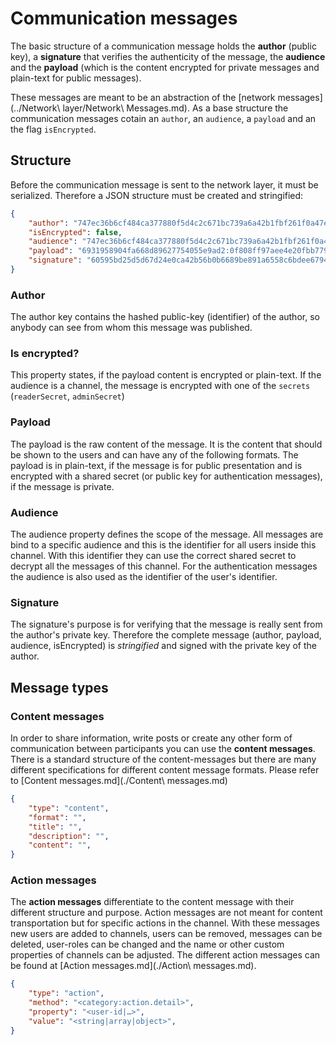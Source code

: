 # Communication messages

The basic structure of a communication message holds the **author** (public key), a **signature** that verifies the authenticity of the message, the **audience** and the **payload** (which is the content encrypted for private messages and plain-text for public messages).

These messages are meant to be an abstraction of the [network messages](../Network\ layer/Network\ Messages.md). As a base structure the communication messages cotain an `author`, an `audience`, a `payload` and an the flag `isEncrypted`.

## Structure

Before the communication message is sent to the network layer, it must be serialized. Therefore a JSON structure must be created and stringified:

```JSON
{
    "author": "747ec36b6cf484ca377880f5d4c2c671bc739a6a42b1fbf261f0a47eb2562272",
    "isEncrypted": false,
    "audience": "747ec36b6cf484ca377880f5d4c2c671bc739a6a42b1fbf261f0a47eb2562272",
    "payload": "6931958904fa668d89627754055e9ad2:0f808ff97aee4e20fbb7798ee0896682a6199f0583ecbd250c33ca2e",
    "signature": "60595bd25d5d67d24e0ca42b56b0b6689be891a6558c6bdee6794ce99fc17e04e08a5ddc22857ee5b6a6e382aabe48c74f9fa78ccc1b028ad403a08e1c90ed9bc507ba8ab442325a528840825d0c07797b45c24deca0d5109caa51597b636c084105b3f62730f1d6f8c42e6bb6482e70109df190e371f81f92936c5570e6373e"
}
```

### Author

The author key contains the hashed public-key (identifier) of the author, so anybody can see from whom this message was published.

### Is encrypted?

This property states, if the payload content is encrypted or plain-text. If the audience is a channel, the message is encrypted with one of the `secrets` (`readerSecret`, `adminSecret`)

### Payload

The payload is the raw content of the message. It is the content that should be shown to the users and can have any of the following formats.
The payload is in plain-text, if the message is for public presentation and is encrypted with a shared secret (or public key for authentication messages), if the message is private.

### Audience

The audience property defines the scope of the message. All messages are bind to a specific audience and this is the identifier for all users inside this channel. With this identifier they can use the correct shared secret to decrypt all the messages of this channel. For the authentication messages the audience is also used as the identifier of the user's identifier.

### Signature

The signature's purpose is for verifying that the message is really sent from the author's private key. Therefore the complete message (author, payload, audience, isEncrypted) is *stringified* and signed with the private key of the author.

## Message types

### Content messages

In order to share information, write posts or create any other form of communication between participants you can use the **content messages**. 
There is a standard structure of the content-messages but there are many different specifications for different content message formats. Please refer to [Content messages.md](./Content\ messages.md)

<!-- TODO: Maybe we can use https://ogp.me/ as orientation -->

```json
{
    "type": "content",
    "format": "",
    "title": "",
    "description": "",
    "content": "",
}
```

### Action messages

The **action messages** differentiate to the content message with their different structure and purpose. Action messages are not meant for content transportation but for specific actions in the channel. With these messages new users are added to channels, users can be removed, messages can be deleted, user-roles can be changed and the name or other custom properties of channels can be adjusted. The different action messages can be found at [Action messages.md](./Action\ messages.md).

```json
{
    "type": "action",
    "method": "<category:action.detail>",
    "property": "<user-id|…>",
    "value": "<string|array|object>",
}
```
